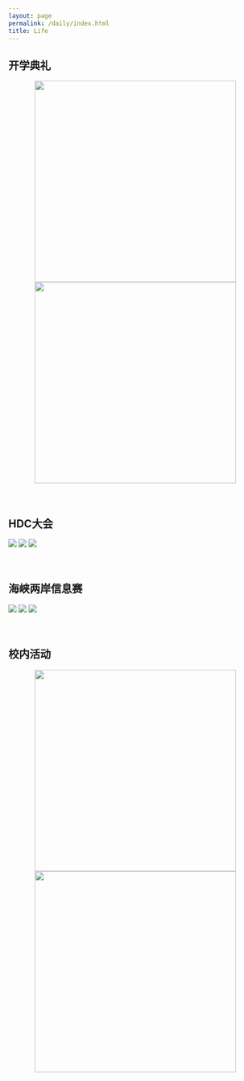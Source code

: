 ```yaml
---
layout: page
permalink: /daily/index.html
title: Life
---
```




## 开学典礼

<center class="half">
    <img src="https://wangzhipeng2002.github.io/IMG_20211204_093607.jpg" width="400"/><img src="https://wangzhipeng2002.github.io/IMG_20211204_093155.jpg" width="400"/></center>
<br>

<br>

## HDC大会

<div class="third">
<img src="https://wangzhipeng2002.github.io/mmexport1669345272022.jpg">
<img src="https://wangzhipeng2002.github.io/mmexport1669345329301.jpg">
<img src="https://wangzhipeng2002.github.io/mmexport1669345387282.jpg">
</div>

<br>

<br>

## 海峡两岸信息赛

<div class="third">
<img src="https://wangzhipeng2002.github.io/haixia1.jpeg">
<img src="https://wangzhipeng2002.github.io/haixia2.jpeg">
<img src="https://wangzhipeng2002.github.io/haixia3.jpg">
</div>


<br>

<br>

## 校内活动

<center class="half">
    <img src="https://wangzhipeng2002.github.io/gongzuo1.jpg" width="400"/><img src="https://wangzhipeng2002.github.io/gongzuo2.png" width="400"/></center>
